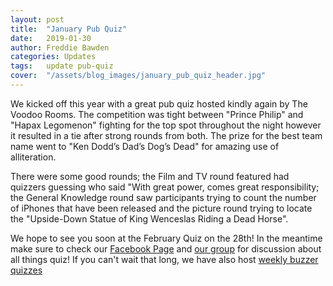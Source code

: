 ```yaml
---
layout: post
title:  "January Pub Quiz"
date:   2019-01-30
author: Freddie Bawden
categories: Updates
tags:	update pub-quiz
cover:  "/assets/blog_images/january_pub_quiz_header.jpg"
---
```


We kicked off this year with a great pub quiz hosted kindly again by The Voodoo Rooms.
The competition was tight between "Prince Philip" and "Hapax Legomenon" fighting for the
top spot throughout the night however it resulted in a tie after strong rounds from both.
The prize for the best team name went to "Ken Dodd’s Dad’s Dog’s Dead" for amazing use of alliteration.

There were some good rounds; the Film and TV round featured had quizzers guessing who said
"With great power, comes great responsibility; the General Knowledge round saw participants
 trying to count the number of iPhones that have been released and the picture round
 trying to locate the "Upside-Down Statue of King Wenceslas Riding a Dead Horse".

We hope to see you soon at the February Quiz on the 28th! In the meantime make sure
to check our [Facebook Page](https://www.facebook.com/UoEQuizSoc/) and
[our group](https://www.facebook.com/groups/eduniquizsoc) for discussion about all things quiz!
If you can't wait that long, we have also host [weekly buzzer quizzes](/events/#buzzer-quiz)
